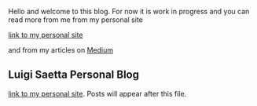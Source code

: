 Hello and welcome to this blog. For now it is work in progress and you can read more from me from my personal site

[link to my personal site](https://luigisaetta.it)

and from my articles on [Medium](https://luigi-saetta.medium.com/)


## Luigi Saetta Personal Blog

[link to my personal site](https://luigisaetta.it). 
Posts will appear after this file. 
